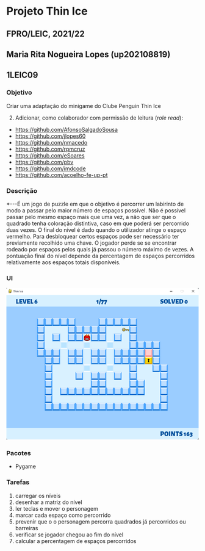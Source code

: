 # Projeto Thin Ice
## FPRO/LEIC, 2021/22
## Maria Rita Nogueira Lopes (up202108819)
## 1LEIC09

### Objetivo

Criar uma adaptação do minigame do Clube Penguin Thin Ice

2) Adicionar, como colaborador com permissão de leitura (*role read*):

- https://github.com/AfonsoSalgadoSousa
- https://github.com/jlopes60
- https://github.com/nmacedo
- https://github.com/rpmcruz
- https://github.com/eSoares
- https://github.com/pbv
- https://github.com/imdcode
- https://github.com/acoelho-fe-up-pt

### Descrição

*---É um jogo de puzzle em que o objetivo é percorrer um labirinto de modo a passar pelo maior número de espaços possível. Não é possível passar pelo mesmo espaço mais que uma vez, a não que ser que o quadrado tenha coloração distintiva, caso em que poderá ser percorrido duas vezes. O final do nível é dado quando o utilizador atinge o espaço vermelho. Para desbloquear certos espaços pode ser necessário ter previamente recolhido uma chave. O jogador perde se se encontrar rodeado por espaços pelos quais já passou o número máximo de vezes. A pontuação final do nível depende da percentagem de espaços percorridos relativamente aos espaços totais disponíveis.

### UI

![UI](ui.png)

### Pacotes

- Pygame

### Tarefas

1. carregar os níveis
2. desenhar a matriz do nível
3. ler teclas e mover o personagem
4. marcar cada espaço como percorrido
5. prevenir que o o personagem percorra quadrados já percorridos ou barreiras
6. verificar se jogador chegou ao fim do nível
7. calcular a percentagem de espaços percorridos
